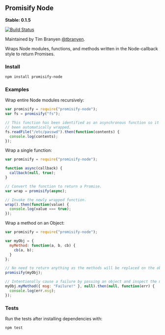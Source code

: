 Promisify Node
--------------

**Stable: 0.1.5** 

[![Build
Status](https://travis-ci.org/nodegit/promisify-node.png?branch=master)](https://travis-ci.org/nodegit/promisify-node)

Maintained by Tim Branyen [@tbranyen](http://twitter.com/tbranyen).

Wraps Node modules, functions, and methods written in the Node-callback style
to return Promises.

### Install ###

``` bash
npm install promisify-node
```

### Examples ###

Wrap entire Node modules recursively:

``` javascript
var promisify = require("promisify-node");
var fs = promisify("fs");

// This function has been identified as an asynchronous function so it has
// been automatically wrapped.
fs.readFile("/etc/passwd").then(function(contents) {
  console.log(contents);
});
```

Wrap a single function:

``` javascript
var promisify = require("promisify-node");

function async(callback) {
  callback(null, true);
}

// Convert the function to return a Promise.
var wrap = promisify(async);

// Invoke the newly wrapped function.
wrap().then(function(value) {
  console.log(value === true);
});
```

Wrap a method on an Object:

``` javascript
var promisify = require("promisify-node");

var myObj = {
  myMethod: function(a, b, cb) {
    cb(a, b);
  }
};

// No need to return anything as the methods will be replaced on the object.
promisify(myObj);

// Intentionally cause a failure by passing an object and inspect the message.
myObj.myMethod({ msg: "Failure!" }, null).then(null, function(err) {
  console.log(err.msg);
});
```

### Tests ###

Run the tests after installing dependencies with:

``` bash
npm test
```
